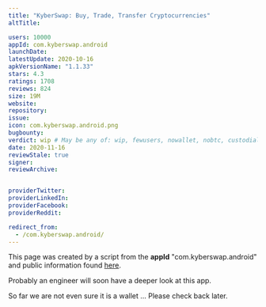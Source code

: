 ```yaml
---
title: "KyberSwap: Buy, Trade, Transfer Cryptocurrencies"
altTitle: 

users: 10000
appId: com.kyberswap.android
launchDate: 
latestUpdate: 2020-10-16
apkVersionName: "1.1.33"
stars: 4.3
ratings: 1708
reviews: 824
size: 19M
website: 
repository: 
issue: 
icon: com.kyberswap.android.png
bugbounty: 
verdict: wip # May be any of: wip, fewusers, nowallet, nobtc, custodial, nosource, nonverifiable, reproducible, bounty, defunct
date: 2020-11-16
reviewStale: true
signer: 
reviewArchive:


providerTwitter: 
providerLinkedIn: 
providerFacebook: 
providerReddit: 

redirect_from:
  - /com.kyberswap.android/
---
```



This page was created by a script from the **appId** "com.kyberswap.android" and public
information found
[here](https://play.google.com/store/apps/details?id=com.kyberswap.android).

Probably an engineer will soon have a deeper look at this app.

So far we are not even sure it is a wallet ... Please check back later.
